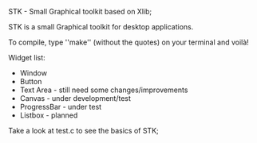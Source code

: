STK - Small Graphical toolkit based on Xlib;

STK is a small Graphical toolkit for desktop applications.

To compile, type ''make'' (without the quotes) on your terminal and voilà!

Widget list:

* Window
* Button
* Text Area - still need some changes/improvements
* Canvas - under development/test
* ProgressBar - under test
* Listbox - planned

Take a look at test.c to see the basics of STK;

